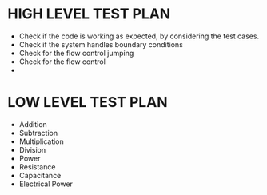 # HIGH LEVEL TEST PLAN
* Check if the code is working as expected, by considering the test cases.
* Check if the system handles boundary conditions
* Check for the flow control jumping
* Check for the flow control
* 
# LOW LEVEL TEST PLAN
* Addition
* Subtraction
* Multiplication
* Division
* Power
* Resistance
* Capacitance
* Electrical Power
